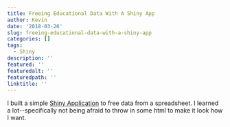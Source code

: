 ```yaml
---
title: Freeing Educational Data With A Shiny App
author: Kevin
date: '2018-03-26'
slug: freeing-educational-data-with-a-shiny-app
categories: []
tags:
  - Shiny
description: ''
featured: ''
featuredalt: ''
featuredpath: ''
linktitle: ''
---
```


I built a simple [Shiny Application](https://tidydatabykwg57.shinyapps.io/flabsences/) to free data from a spreadsheet. I learned a lot--specifically not being afraid to throw in some html to make it look how I want.  



